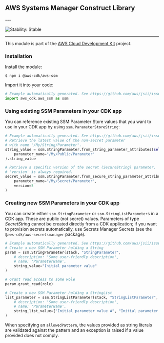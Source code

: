 ## AWS Systems Manager Construct Library

<!--BEGIN STABILITY BANNER-->---


![Stability: Stable](https://img.shields.io/badge/stability-Stable-success.svg?style=for-the-badge)

---
<!--END STABILITY BANNER-->

This module is part of the [AWS Cloud Development Kit](https://github.com/aws/aws-cdk) project.

### Installation

Install the module:

```console
$ npm i @aws-cdk/aws-ssm
```

Import it into your code:

```python
# Example automatically generated. See https://github.com/aws/jsii/issues/826
import aws_cdk.aws_ssm as ssm
```

### Using existing SSM Parameters in your CDK app

You can reference existing SSM Parameter Store values that you want to use in
your CDK app by using `ssm.ParameterStoreString`:

```python
# Example automatically generated. See https://github.com/aws/jsii/issues/826
# Retrieve the latest value of the non-secret parameter
# with name "/My/String/Parameter".
string_value = ssm.StringParameter.from_string_parameter_attributes(self, "MyValue",
    parameter_name="/My/Public/Parameter"
).string_value

# Retrieve a specific version of the secret (SecureString) parameter.
# 'version' is always required.
secret_value = ssm.StringParameter.from_secure_string_parameter_attributes(self, "MySecureValue",
    parameter_name="/My/Secret/Parameter",
    version=5
)
```

### Creating new SSM Parameters in your CDK app

You can create either `ssm.StringParameter` or `ssm.StringListParameter`s in
a CDK app. These are public (not secret) values. Parameters of type
*SecretString* cannot be created directly from a CDK application; if you want
to provision secrets automatically, use Secrets Manager Secrets (see the
`@aws-cdk/aws-secretsmanager` package).

```python
# Example automatically generated. See https://github.com/aws/jsii/issues/826
# Create a new SSM Parameter holding a String
param = ssm.StringParameter(stack, "StringParameter",
    # description: 'Some user-friendly description',
    # name: 'ParameterName',
    string_value="Initial parameter value"
)

# Grant read access to some Role
param.grant_read(role)

# Create a new SSM Parameter holding a StringList
list_parameter = ssm.StringListParameter(stack, "StringListParameter",
    # description: 'Some user-friendly description',
    # name: 'ParameterName',
    string_list_value=["Initial parameter value A", "Initial parameter value B"]
)
```

When specifying an `allowedPattern`, the values provided as string literals
are validated against the pattern and an exception is raised if a value
provided does not comply.
